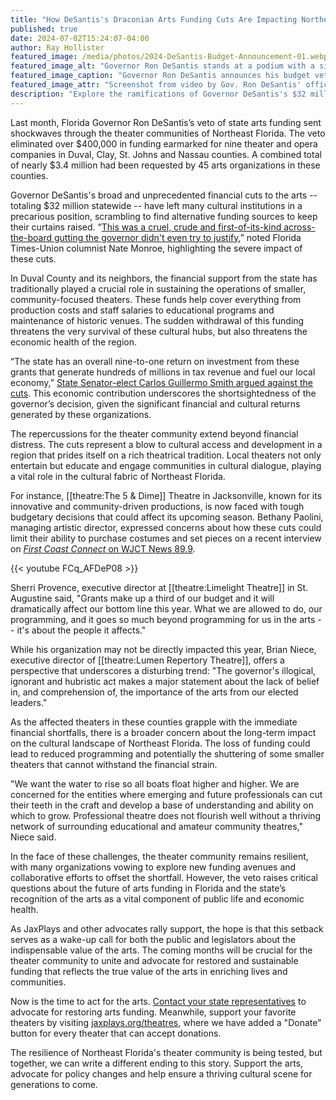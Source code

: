 ```yaml
---
title: "How DeSantis's Draconian Arts Funding Cuts Are Impacting Northeast Florida Theaters"
published: true
date: 2024-07-02T15:24:07-04:00
author: Ray Hollister
featured_image: /media/photos/2024-DeSantis-Budget-Announcement-01.webp
featured_image_alt: "Governor Ron DeSantis stands at a podium with a sign reading 'Focus on Florida's Future' during a press conference, with American and Florida state flags in the background."
featured_image_caption: "Governor Ron DeSantis announces his budget vetoes, including significant cuts to arts funding."
featured_image_attr: "Screenshot from video by Gov. Ron DeSantis' office"
description: "Explore the ramifications of Governor DeSantis's $32 million cuts to arts funding across Florida, with a close look at the crisis faced by theaters in Northeast Florida. Find out how you can support local cultural institutions."
---
```

Last month, Florida Governor Ron DeSantis’s veto of state arts funding sent shockwaves through the theater communities of Northeast Florida. The veto eliminated over $400,000 in funding earmarked for nine theater and opera companies in Duval, Clay, St. Johns and Nassau counties. A combined total of nearly $3.4 million had been requested by 45 arts organizations in these counties.
<!--more-->
Governor DeSantis's broad and unprecedented financial cuts to the arts -- totaling $32 million statewide -- have left many cultural institutions in a precarious position, scrambling to find alternative funding sources to keep their curtains raised. “[This was a cruel, crude and first-of-its-kind across-the-board gutting the governor didn't even try to justify](https://www.jacksonville.com/story/news/columns/nate-monroe/2024/06/21/desantis-selfishly-guts-florida-arts-and-culture-funds-commentary/74130880007/),” noted Florida Times-Union columnist Nate Monroe, highlighting the severe impact of these cuts.

In Duval County and its neighbors, the financial support from the state has traditionally played a crucial role in sustaining the operations of smaller, community-focused theaters. These funds help cover everything from production costs and staff salaries to educational programs and maintenance of historic venues. The sudden withdrawal of this funding threatens the very survival of these cultural hubs, but also threatens the economic health of the region.

“The state has an overall nine-to-one return on investment from these grants that generate hundreds of millions in tax revenue and fuel our local economy,” [State Senator-elect Carlos Guillermo Smith argued against the cuts](https://www.jacksonville.com/story/news/local/state/2024/06/13/desantis-veto-of-cultural-funding-will-dent-economy-critics-say/74083352007/). This economic contribution underscores the shortsightedness of the governor’s decision, given the significant financial and cultural returns generated by these organizations.

The repercussions for the theater community extend beyond financial distress. The cuts represent a blow to cultural access and development in a region that prides itself on a rich theatrical tradition. Local theaters not only entertain but educate and engage communities in cultural dialogue, playing a vital role in the cultural fabric of Northeast Florida.

For instance, [[theatre:The 5 & Dime]] Theatre in Jacksonville, known for its innovative and community-driven productions, is now faced with tough budgetary decisions that could affect its upcoming season. Bethany Paolini, managing artistic director, expressed concerns about how these cuts could limit their ability to purchase costumes and set pieces on a recent interview on [*First Coast Connect* on WJCT News 89.9](https://news.wjct.org/show/first-coast-connect/2024-06-25/first-coast-connect-arts-funding).

{{< youtube FCq_AFDeP08 >}}

Sherri Provence, executive director at [[theatre:Limelight Theatre]] in St. Augustine said, "Grants make up a third of our budget and it will dramatically affect our bottom line this year. What we are allowed to do, our programming, and it goes so much beyond programming for us in the arts -- it's about the people it affects."

While his organization may not be directly impacted this year, Brian Niece, executive director of [[theatre:Lumen Repertory Theatre]], offers a perspective that underscores a disturbing trend: "The governor's illogical, ignorant and hubristic act makes a major statement about the lack of belief in, and comprehension of, the importance of the arts from our elected leaders."

As the affected theaters in these counties grapple with the immediate financial shortfalls, there is a broader concern about the long-term impact on the cultural landscape of Northeast Florida. The loss of funding could lead to reduced programming and potentially the shuttering of some smaller theaters that cannot withstand the financial strain.

"We want the water to rise so all boats float higher and higher. We are concerned for the entities where emerging and future professionals can cut their teeth in the craft and develop a base of understanding and ability on which to grow. Professional theatre does not flourish well without a thriving network of surrounding educational and amateur community theatres," Niece said.

In the face of these challenges, the theater community remains resilient, with many organizations vowing to explore new funding avenues and collaborative efforts to offset the shortfall. However, the veto raises critical questions about the future of arts funding in Florida and the state’s recognition of the arts as a vital component of public life and economic health.

As JaxPlays and other advocates rally support, the hope is that this setback serves as a wake-up call for both the public and legislators about the indispensable value of the arts. The coming months will be crucial for the theater community to unite and advocate for restored and sustainable funding that reflects the true value of the arts in enriching lives and communities.

Now is the time to act for the arts. [Contact your state representatives](https://www.myfloridahouse.gov/FindYourRepresentative) to advocate for restoring arts funding. Meanwhile, support your favorite theaters by visiting [jaxplays.org/theatres](/theatres/), where we have added a "Donate" button for every theater that can accept donations.

The resilience of Northeast Florida's theater community is being tested, but together, we can write a different ending to this story. Support the arts, advocate for policy changes and help ensure a thriving cultural scene for generations to come.